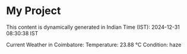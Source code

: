 # My Project

This content is dynamically generated in Indian Time (IST): 2024-12-31 08:30:38 IST


Current Weather in Coimbatore:
Temperature: 23.88 °C
Condition: haze
